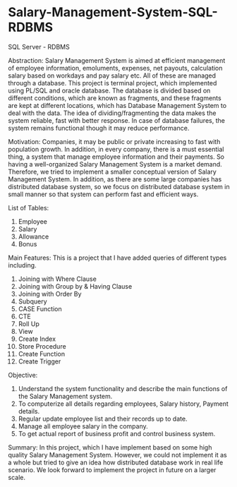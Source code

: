 # Salary-Management-System-SQL-RDBMS
SQL Server - RDBMS

Abstraction:
Salary Management System is aimed at efficient management of employee information, emoluments, expenses, net payouts, calculation salary based on workdays and pay salary etc. All of these are managed through a database. This project is terminal project, which implemented using PL/SQL and oracle database. The database is divided based on different conditions, which are known as fragments, and these fragments are kept at different locations, which has Database Management System to deal with the data. The idea of dividing/fragmenting the data makes the system reliable, fast with better response. In case of database failures, the system remains functional though it may reduce performance.

Motivation:
Companies, it may be public or private increasing to fast with population growth. In addition, in every company, there is a must essential thing, a system that manage employee information and their payments. So having a well-organized Salary Management System is a market demand. Therefore, we tried to implement a smaller conceptual version of Salary Management System. In addition, as there are some large companies has distributed database system, so we focus on distributed database system in small manner so that system can perform fast and efficient ways.

List of Tables:
1. Employee
2. Salary
3. Allowance
4. Bonus

Main Features:
This is a project that I have added queries of different types including.
1.	Joining with Where Clause
2.	Joining with Group by & Having Clause
3.	Joining with Order By
4.	Subquery
5.	CASE Function
6.	CTE
7.	Roll Up
8.	View
9.	Create Index 
10.	Store Procedure
11.	Create Function
12.	Create Trigger

Objective:
1.	Understand the system functionality and describe the main functions of the Salary Management system.
2.	To computerize all details regarding employees, Salary history, Payment details.
3.	Regular update employee list and their records up to date.
4.	Manage all employee salary in the company.
5.	To get actual report of business profit and control business system.

Summary:
In this project, which I have implement based on some high quality Salary Management System. However, we could not implement it as a whole but tried to give an idea how distributed database work in real life scenario. We look forward to implement the project in future on a larger scale.

